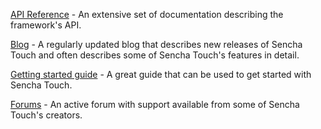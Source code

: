 [API Reference](http://docs.sencha.com/touch/2.0.2/#!/api) - An extensive set of documentation describing the framework's API.

[Blog](https://www.sencha.com/blog/) - A regularly updated blog that describes new releases of Sencha Touch and often describes some of Sencha Touch's features in detail.

[Getting started guide](http://docs.sencha.com/touch/2.4/getting_started/getting_started.html) - A great guide that can be used to get started with Sencha Touch.

[Forums](https://www.sencha.com/forum/forumdisplay.php?89-Sencha-Touch-2.x-Forums) - An active forum with support available from some of Sencha Touch's creators.
